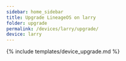 ```yaml
---
sidebar: home_sidebar
title: Upgrade LineageOS on larry
folder: upgrade
permalink: /devices/larry/upgrade/
device: larry
---
```

{% include templates/device_upgrade.md %}
